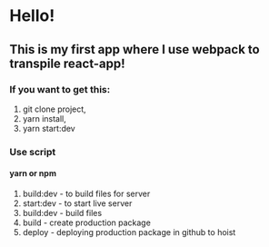 # Hello!

## This is my first app where I use webpack to transpile react-app!

### If you want to get this:

1. git clone project,
2. yarn install,
3. yarn start:dev

### Use script

#### yarn or npm

1. build:dev - to build files for server
2. start:dev - to start live server
3. build:dev - build files
4. build - create production package
5. deploy - deploying production package in github to hoist

